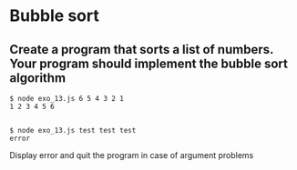 # Bubble sort

## Create a program that sorts a list of numbers. Your program should implement the bubble sort algorithm

```
$ node exo_13.js 6 5 4 3 2 1
1 2 3 4 5 6


$ node exo_13.js test test test
error
```

Display error and quit the program in case of argument problems
